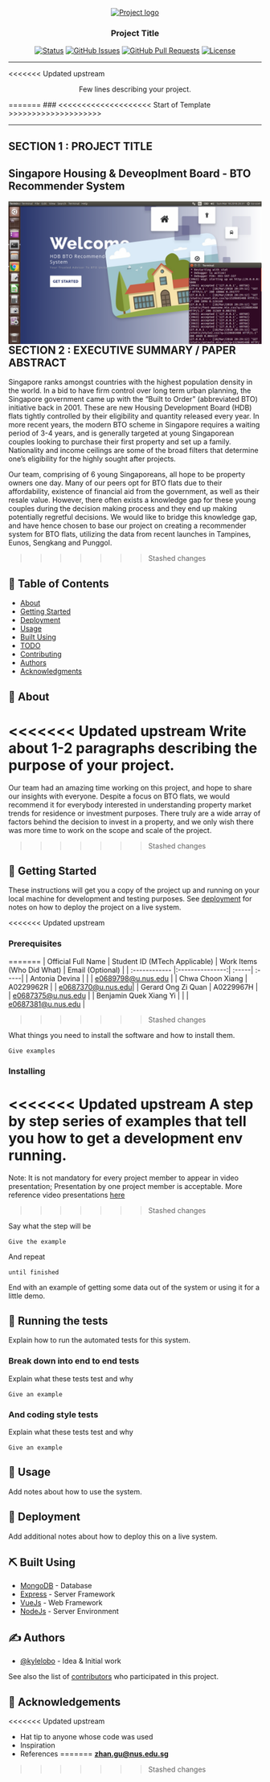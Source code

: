 <p align="center">
  <a href="" rel="noopener">
 <img width=200px height=200px src="https://i.imgur.com/6wj0hh6.jpg" alt="Project logo"></a>
</p>

<h3 align="center">Project Title</h3>

<div align="center">

[![Status](https://img.shields.io/badge/status-active-success.svg)]()
[![GitHub Issues](https://img.shields.io/github/issues/kylelobo/The-Documentation-Compendium.svg)](https://github.com/kylelobo/The-Documentation-Compendium/issues)
[![GitHub Pull Requests](https://img.shields.io/github/issues-pr/kylelobo/The-Documentation-Compendium.svg)](https://github.com/kylelobo/The-Documentation-Compendium/pulls)
[![License](https://img.shields.io/badge/license-MIT-blue.svg)](/LICENSE)

</div>

---

<<<<<<< Updated upstream
<p align="center"> Few lines describing your project.
    <br> 
</p>
=======
### <<<<<<<<<<<<<<<<<<<< Start of Template >>>>>>>>>>>>>>>>>>>>

---

## SECTION 1 : PROJECT TITLE
## Singapore Housing & Deveoplment Board - BTO Recommender System

<img src="SystemCode/clips/static/hdb-bto.png"
     style="float: left; margin-right: 0px;" />

---

## SECTION 2 : EXECUTIVE SUMMARY / PAPER ABSTRACT
Singapore ranks amongst countries with the highest population density in the world. In a bid to have firm control over long term urban planning, the Singapore government came up with the “Built to Order” (abbreviated BTO) initiative back in 2001. These are new Housing Development Board (HDB) flats tightly controlled by their eligibility and quantity released every year. In more recent years, the modern BTO scheme in Singapore requires a waiting period of 3-4 years, and is generally targeted at young Singaporean couples looking to purchase their first property and set up a family. Nationality and income ceilings are some of the broad filters that determine one’s eligibility for the highly sought after projects.


Our team, comprising of 6 young Singaporeans, all hope to be property owners one day. Many of our peers opt for BTO flats due to their affordability, existence of financial aid from the government, as well as their resale value. However, there often exists a knowledge gap for these young couples during the decision making process and they end up making potentially regretful decisions. We would like to bridge this knowledge gap, and have hence chosen to base our project on creating a recommender system for BTO flats, utilizing the data from recent launches in Tampines, Eunos, Sengkang and Punggol.
>>>>>>> Stashed changes

## 📝 Table of Contents

- [About](#about)
- [Getting Started](#getting_started)
- [Deployment](#deployment)
- [Usage](#usage)
- [Built Using](#built_using)
- [TODO](../TODO.md)
- [Contributing](../CONTRIBUTING.md)
- [Authors](#authors)
- [Acknowledgments](#acknowledgement)

## 🧐 About <a name = "about"></a>

<<<<<<< Updated upstream
Write about 1-2 paragraphs describing the purpose of your project.
=======
Our team had an amazing time working on this project, and hope to share our insights with everyone. Despite a focus on BTO flats, we would recommend it for everybody interested in understanding property market trends for residence or investment purposes. There truly are a wide array of factors behind the decision to invest in a property, and we only wish there was more time to work on the scope and scale of the project.
>>>>>>> Stashed changes

## 🏁 Getting Started <a name = "getting_started"></a>

These instructions will get you a copy of the project up and running on your local machine for development and testing purposes. See [deployment](#deployment) for notes on how to deploy the project on a live system.

<<<<<<< Updated upstream
### Prerequisites
=======
| Official Full Name  | Student ID (MTech Applicable)  | Work Items (Who Did What) | Email (Optional) |
| :------------ |:---------------:| :-----| :-----|
| Antonia Devina |  | | e0689798@u.nus.edu |
| Chwa Choon Xiang | A0229962R | | e0687370@u.nus.edu|
| Gerard Ong Zi Quan | A0229967H | | e0687375@u.nus.edu |
| Benjamin Quek Xiang Yi |  | | e0687381@u.nus.edu |
>>>>>>> Stashed changes

What things you need to install the software and how to install them.

```
Give examples
```

### Installing

<<<<<<< Updated upstream
A step by step series of examples that tell you how to get a development env running.
=======
Note: It is not mandatory for every project member to appear in video presentation; Presentation by one project member is acceptable.
More reference video presentations [here](https://telescopeuser.wordpress.com/2018/03/31/master-of-technology-solution-know-how-video-index-2/ "video presentations")
>>>>>>> Stashed changes

Say what the step will be

```
Give the example
```

And repeat

```
until finished
```

End with an example of getting some data out of the system or using it for a little demo.

## 🔧 Running the tests <a name = "tests"></a>

Explain how to run the automated tests for this system.

### Break down into end to end tests

Explain what these tests test and why

```
Give an example
```

### And coding style tests

Explain what these tests test and why

```
Give an example
```

## 🎈 Usage <a name="usage"></a>

Add notes about how to use the system.

## 🚀 Deployment <a name = "deployment"></a>

Add additional notes about how to deploy this on a live system.

## ⛏️ Built Using <a name = "built_using"></a>

- [MongoDB](https://www.mongodb.com/) - Database
- [Express](https://expressjs.com/) - Server Framework
- [VueJs](https://vuejs.org/) - Web Framework
- [NodeJs](https://nodejs.org/en/) - Server Environment

## ✍️ Authors <a name = "authors"></a>

- [@kylelobo](https://github.com/kylelobo) - Idea & Initial work

See also the list of [contributors](https://github.com/kylelobo/The-Documentation-Compendium/contributors) who participated in this project.

## 🎉 Acknowledgements <a name = "acknowledgement"></a>

<<<<<<< Updated upstream
- Hat tip to anyone whose code was used
- Inspiration
- References
=======
**zhan.gu@nus.edu.sg**
>>>>>>> Stashed changes
